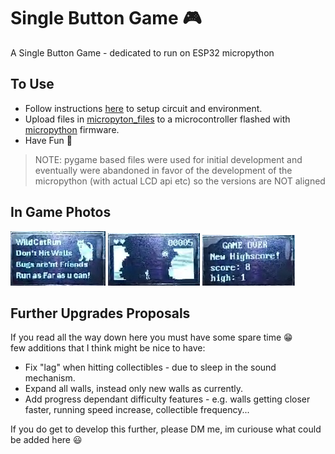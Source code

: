 # Single Button Game 🎮

A Single Button Game - dedicated to run on ESP32 micropython  

## To Use

- Follow instructions [here](https://github.com/avisalmon/single_button) to setup circuit and environment.  
- Upload files in [micropyton_files](/micropython_files/) to a microcontroller flashed with [micropython](https://github.com/micropython/micropython/tree/master) firmware.
- Have Fun 🤟  

 > NOTE: pygame based files were used for initial development and eventually were abandoned in favor of the development of the micropython (with actual LCD api etc) so the versions are NOT aligned  

## In Game Photos

![2](/in_game_images/2.jpg)
![1](/in_game_images/1.jpg)
![2](/in_game_images/3.jpg)

## Further Upgrades Proposals

If you read all the way down here you must have some spare time 😁  
few additions that I think might be nice to have:  

- Fix "lag" when hitting collectibles - due to sleep in the sound mechanism.
- Expand all walls, instead only new walls as currently.
- Add progress dependant difficulty features - e.g. walls getting closer faster, running speed increase, collectible frequency...

If you do get to develop this further, please DM me, im curiouse what could be added here 😃  
